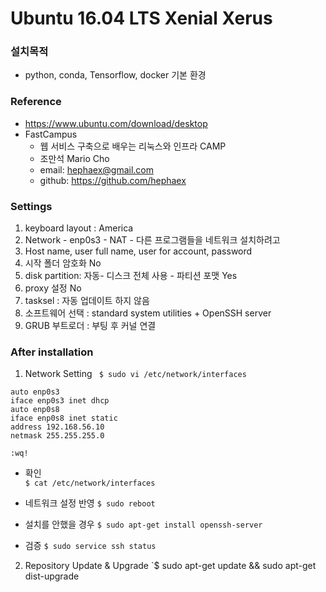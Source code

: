 # Ubuntu 16.04 LTS Xenial Xerus

### 설치목적 
* python, conda, Tensorflow, docker 기본 환경

### Reference
* https://www.ubuntu.com/download/desktop
* FastCampus 
  - 웹 서비스 구축으로 배우는 리눅스와 인프라 CAMP
  - 조만석 Mario Cho
  - email: hephaex@gmail.com
  - github: https://github.com/hephaex

### Settings
1. keyboard layout : America
2. Network - enp0s3 - NAT - 다른 프로그램들을 네트워크 설치하려고 
3. Host name, user full name, user for account, password
4. 시작 폴더 암호화 No 
5. disk partition:  자동- 디스크 전체 사용 - 파티션 포맷 Yes
6. proxy 설정 No
7. tasksel : 자동 업데이트 하지 않음
8. 소프트웨어 선택 : standard system utilities + OpenSSH server
9. GRUB 부트로더 : 부팅 후 커널 연결

### After installation
1. Network Setting
` $ sudo vi /etc/network/interfaces`
```
auto enp0s3
iface enp0s3 inet dhcp
auto enp0s8
iface enp0s8 inet static
address 192.168.56.10
netmask 255.255.255.0

:wq!
```
* 확인  
`$ cat /etc/network/interfaces`

* 네트워크 설정 반영
``` $ sudo reboot ```

* 설치를 안했을 경우 `$ sudo apt-get install openssh-server`

* 검증 `$ sudo service ssh status`

2. Repository Update & Upgrade
`$ sudo apt-get update && sudo apt-get dist-upgrade


